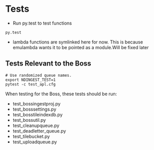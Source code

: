 # Tests

* Run py.test to test functions
```console
py.test
```
* lambda functions are symlinked here for now. This is because emulambda wants it to be pointed as a module.Will be fixed later

## Tests Relevant to the Boss

```shell
# Use randomized queue names.
export NDINGEST_TEST=1
pytest -c test_apl.cfg
```

When testing for the Boss, these tests should be run:
* test_bossingestproj.py
* test_bosssettings.py
* test_bosstileindexdb.py
* test_bossutil.py
* test_cleanupqueue.py
* test_deadletter_queue.py
* test_tilebucket.py
* test_uploadqueue.py

